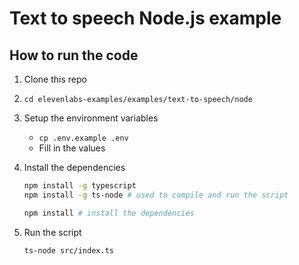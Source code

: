 # Text to speech Node.js example

## How to run the code

1. Clone this repo
2. `cd elevenlabs-examples/examples/text-to-speech/node`
3. Setup the environment variables
   - `cp .env.example .env`
   - Fill in the values
4. Install the dependencies

   ```bash
   npm install -g typescript
   npm install -g ts-node # used to compile and run the script

   npm install # install the dependencies
   ```

5. Run the script

   ```bash
   ts-node src/index.ts
   ```
